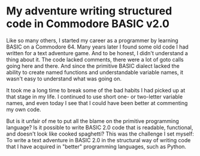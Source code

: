 My adventure writing structured code in Commodore BASIC v2.0
=================================================

Like so many others, I started my career as a programmer by learning BASIC on a Commodore 64.
Many years later I found some old code I had written for a text adventure game. And to be honest,
I didn't understand a thing about it. The code lacked comments, there were a lot of goto calls going
here and there. And since the primitive BASIC dialect lacked the ability to create named functions
and understandable variable names, it wasn't easy to understand what was going on.

It took me a long time to break some of the bad habits I had picked up at that stage in my life.
I continued to use short one- or two-letter variable names, and even today I see that I could have
been better at commenting my own code.

But is it unfair of me to put all the blame on the primitive programming language? Is it possible to
write BASIC 2.0 code that is readable, functional, and doesn't look like cooked spaghetti?
This was the challenge I set myself: To write a text adventure in BASIC 2.0 in the structural
way of writing code that I have acquired in "better" programming languages, such as Python.
